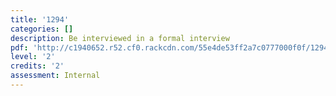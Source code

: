 ```yaml
---
title: '1294'
categories: []
description: Be interviewed in a formal interview
pdf: 'http://c1940652.r52.cf0.rackcdn.com/55e4de53ff2a7c0777000f0f/1294.pdf'
level: '2'
credits: '2'
assessment: Internal
---
```


